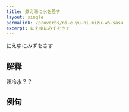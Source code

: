 ```yaml
---
title: 煮え湯に水を差す
layout: single
permalink: /proverbs/ni-e-yu-ni-mizu-wo-sasu
excerpt: にえゆにみずをさす
---
```


にえゆにみずをさす

## 解释

泼冷水？？

## 例句

